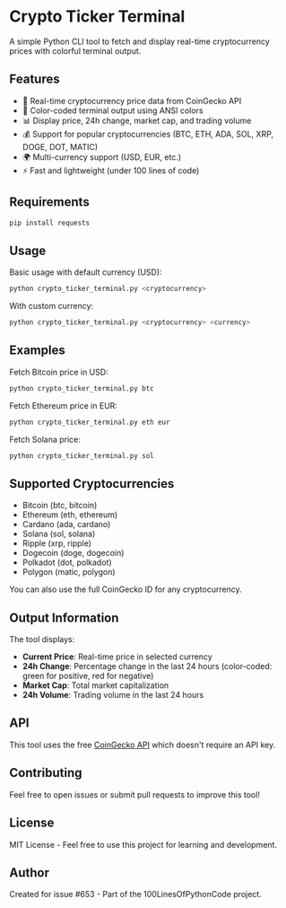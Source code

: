 # Crypto Ticker Terminal

A simple Python CLI tool to fetch and display real-time cryptocurrency prices with colorful terminal output.

## Features

- 🚀 Real-time cryptocurrency price data from CoinGecko API
- 🎨 Color-coded terminal output using ANSI colors
- 📊 Display price, 24h change, market cap, and trading volume
- 💰 Support for popular cryptocurrencies (BTC, ETH, ADA, SOL, XRP, DOGE, DOT, MATIC)
- 🌍 Multi-currency support (USD, EUR, etc.)
- ⚡ Fast and lightweight (under 100 lines of code)

## Requirements

```bash
pip install requests
```

## Usage

Basic usage with default currency (USD):
```bash
python crypto_ticker_terminal.py <cryptocurrency>
```

With custom currency:
```bash
python crypto_ticker_terminal.py <cryptocurrency> <currency>
```

## Examples

Fetch Bitcoin price in USD:
```bash
python crypto_ticker_terminal.py btc
```

Fetch Ethereum price in EUR:
```bash
python crypto_ticker_terminal.py eth eur
```

Fetch Solana price:
```bash
python crypto_ticker_terminal.py sol
```

## Supported Cryptocurrencies

- Bitcoin (btc, bitcoin)
- Ethereum (eth, ethereum)
- Cardano (ada, cardano)
- Solana (sol, solana)
- Ripple (xrp, ripple)
- Dogecoin (doge, dogecoin)
- Polkadot (dot, polkadot)
- Polygon (matic, polygon)

You can also use the full CoinGecko ID for any cryptocurrency.

## Output Information

The tool displays:
- **Current Price**: Real-time price in selected currency
- **24h Change**: Percentage change in the last 24 hours (color-coded: green for positive, red for negative)
- **Market Cap**: Total market capitalization
- **24h Volume**: Trading volume in the last 24 hours

## API

This tool uses the free [CoinGecko API](https://www.coingecko.com/en/api) which doesn't require an API key.

## Contributing

Feel free to open issues or submit pull requests to improve this tool!

## License

MIT License - Feel free to use this project for learning and development.

## Author

Created for issue #653 - Part of the 100LinesOfPythonCode project.
